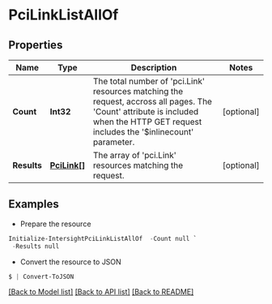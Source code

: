 # PciLinkListAllOf
## Properties

Name | Type | Description | Notes
------------ | ------------- | ------------- | -------------
**Count** | **Int32** | The total number of &#39;pci.Link&#39; resources matching the request, accross all pages. The &#39;Count&#39; attribute is included when the HTTP GET request includes the &#39;$inlinecount&#39; parameter. | [optional] 
**Results** | [**PciLink[]**](PciLink.md) | The array of &#39;pci.Link&#39; resources matching the request. | [optional] 

## Examples

- Prepare the resource
```powershell
Initialize-IntersightPciLinkListAllOf  -Count null `
 -Results null
```

- Convert the resource to JSON
```powershell
$ | Convert-ToJSON
```

[[Back to Model list]](../README.md#documentation-for-models) [[Back to API list]](../README.md#documentation-for-api-endpoints) [[Back to README]](../README.md)

